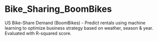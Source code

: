 # Bike_Sharing_BoomBikes
US Bike-Share Demand (BoomBikes) - Predict rentals using machine learning to optimize business strategy based on weather, season &amp; year. Evaluated with R-squared score.
